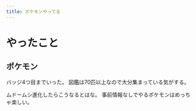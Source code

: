 ```yaml
---
title: ポケモンやってる
---
```


# やったこと

## ポケモン

バッジ4つ目までいった。
図鑑は70匹以上なので大分集まっている気がする。

ムドームシ進化したらこうなるとはな。
事前情報なしでやるポケモンはめっちゃ楽しい。
